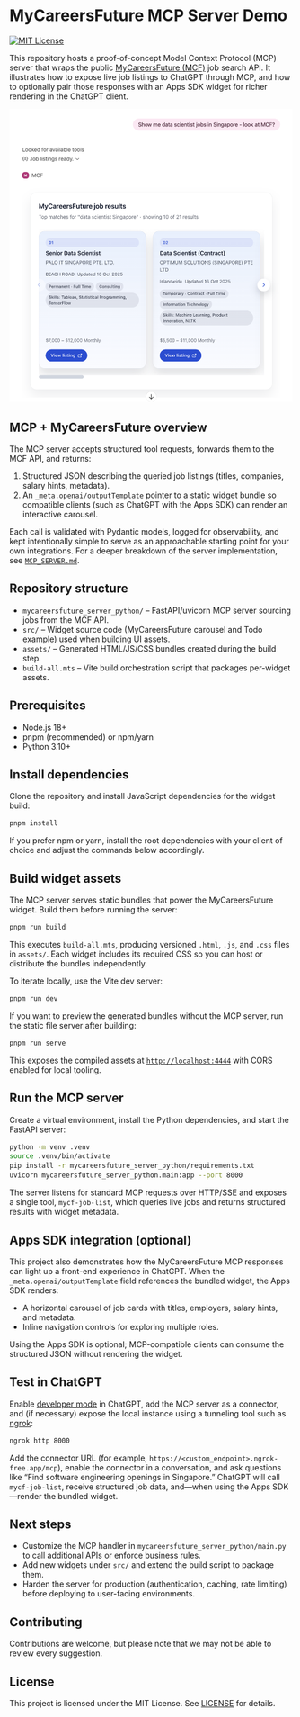 # MyCareersFuture MCP Server Demo

[![MIT License](https://img.shields.io/badge/License-MIT-green.svg)](LICENSE)

This repository hosts a proof-of-concept Model Context Protocol (MCP) server that wraps the public [MyCareersFuture (MCF)](https://www.mycareersfuture.gov.sg/) job search API. It illustrates how to expose live job listings to ChatGPT through MCP, and how to optionally pair those responses with an Apps SDK widget for richer rendering in the ChatGPT client.

![Screenshot of the MyCareersFuture widget rendered inside ChatGPT](./example_chatGPT.png)

## MCP + MyCareersFuture overview

The MCP server accepts structured tool requests, forwards them to the MCF API, and returns:

1. Structured JSON describing the queried job listings (titles, companies, salary hints, metadata).
2. An `_meta.openai/outputTemplate` pointer to a static widget bundle so compatible clients (such as ChatGPT with the Apps SDK) can render an interactive carousel.

Each call is validated with Pydantic models, logged for observability, and kept intentionally simple to serve as an approachable starting point for your own integrations. For a deeper breakdown of the server implementation, see [`MCP_SERVER.md`](./MCP_SERVER.md).

## Repository structure

- `mycareersfuture_server_python/` – FastAPI/uvicorn MCP server sourcing jobs from the MCF API.
- `src/` – Widget source code (MyCareersFuture carousel and Todo example) used when building UI assets.
- `assets/` – Generated HTML/JS/CSS bundles created during the build step.
- `build-all.mts` – Vite build orchestration script that packages per-widget assets.

## Prerequisites

- Node.js 18+
- pnpm (recommended) or npm/yarn
- Python 3.10+

## Install dependencies

Clone the repository and install JavaScript dependencies for the widget build:

```bash
pnpm install
```

If you prefer npm or yarn, install the root dependencies with your client of choice and adjust the commands below accordingly.

## Build widget assets

The MCP server serves static bundles that power the MyCareersFuture widget. Build them before running the server:

```bash
pnpm run build
```

This executes `build-all.mts`, producing versioned `.html`, `.js`, and `.css` files in `assets/`. Each widget includes its required CSS so you can host or distribute the bundles independently.

To iterate locally, use the Vite dev server:

```bash
pnpm run dev
```

If you want to preview the generated bundles without the MCP server, run the static file server after building:

```bash
pnpm run serve
```

This exposes the compiled assets at [`http://localhost:4444`](http://localhost:4444) with CORS enabled for local tooling.

## Run the MCP server

Create a virtual environment, install the Python dependencies, and start the FastAPI server:

```bash
python -m venv .venv
source .venv/bin/activate
pip install -r mycareersfuture_server_python/requirements.txt
uvicorn mycareersfuture_server_python.main:app --port 8000
```

The server listens for standard MCP requests over HTTP/SSE and exposes a single tool, `mycf-job-list`, which queries live jobs and returns structured results with widget metadata.

## Apps SDK integration (optional)

This project also demonstrates how the MyCareersFuture MCP responses can light up a front-end experience in ChatGPT. When the `_meta.openai/outputTemplate` field references the bundled widget, the Apps SDK renders:

- A horizontal carousel of job cards with titles, employers, salary hints, and metadata.
- Inline navigation controls for exploring multiple roles.

Using the Apps SDK is optional; MCP-compatible clients can consume the structured JSON without rendering the widget.

## Test in ChatGPT

Enable [developer mode](https://platform.openai.com/docs/guides/developer-mode) in ChatGPT, add the MCP server as a connector, and (if necessary) expose the local instance using a tunneling tool such as [ngrok](https://ngrok.com/):

```bash
ngrok http 8000
```

Add the connector URL (for example, `https://<custom_endpoint>.ngrok-free.app/mcp`), enable the connector in a conversation, and ask questions like “Find software engineering openings in Singapore.” ChatGPT will call `mycf-job-list`, receive structured job data, and—when using the Apps SDK—render the bundled widget.

## Next steps

- Customize the MCP handler in `mycareersfuture_server_python/main.py` to call additional APIs or enforce business rules.
- Add new widgets under `src/` and extend the build script to package them.
- Harden the server for production (authentication, caching, rate limiting) before deploying to user-facing environments.

## Contributing

Contributions are welcome, but please note that we may not be able to review every suggestion.

## License

This project is licensed under the MIT License. See [LICENSE](./LICENSE) for details.
